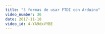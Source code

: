 ```yaml
---
title: "3 formas de usar FTDI con Arduino"
video_number: 36
date: 2017-11-18
video_id: 4-YA9dxVYBE
---
```

